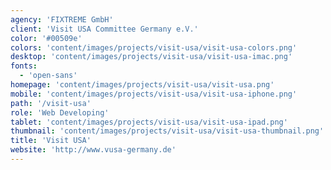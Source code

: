 ```yaml
---
agency: 'FIXTREME GmbH'
client: 'Visit USA Committee Germany e.V.'
color: '#00509e'
colors: 'content/images/projects/visit-usa/visit-usa-colors.png'
desktop: 'content/images/projects/visit-usa/visit-usa-imac.png'
fonts:
  - 'open-sans'
homepage: 'content/images/projects/visit-usa/visit-usa.png'
mobile: 'content/images/projects/visit-usa/visit-usa-iphone.png'
path: '/visit-usa'
role: 'Web Developing'
tablet: 'content/images/projects/visit-usa/visit-usa-ipad.png'
thumbnail: 'content/images/projects/visit-usa/visit-usa-thumbnail.png'
title: 'Visit USA'
website: 'http://www.vusa-germany.de'
---
```

